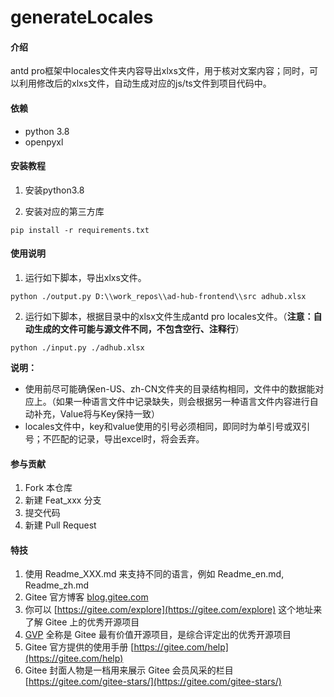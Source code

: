# generateLocales

#### 介绍
antd pro框架中locales文件夹内容导出xlxs文件，用于核对文案内容；同时，可以利用修改后的xlxs文件，自动生成对应的js/ts文件到项目代码中。

#### 依赖
- python 3.8
- openpyxl


#### 安装教程

1.  安装python3.8

2.  安装对应的第三方库

```
pip install -r requirements.txt
```

#### 使用说明

1.  运行如下脚本，导出xlxs文件。

```
python ./output.py D:\\work_repos\\ad-hub-frontend\\src adhub.xlsx
```

2.  运行如下脚本，根据目录中的xlsx文件生成antd pro locales文件。（**注意：自动生成的文件可能与源文件不同，不包含空行、注释行**）

```
python ./input.py ./adhub.xlsx
```

**说明：**

- 使用前尽可能确保en-US、zh-CN文件夹的目录结构相同，文件中的数据能对应上。（如果一种语言文件中记录缺失，则会根据另一种语言文件内容进行自动补充，Value将与Key保持一致）
- locales文件中，key和value使用的引号必须相同，即同时为单引号或双引号；不匹配的记录，导出excel时，将会丢弃。

#### 参与贡献

1.  Fork 本仓库
2.  新建 Feat_xxx 分支
3.  提交代码
4.  新建 Pull Request


#### 特技

1.  使用 Readme\_XXX.md 来支持不同的语言，例如 Readme\_en.md, Readme\_zh.md
2.  Gitee 官方博客 [blog.gitee.com](https://blog.gitee.com)
3.  你可以 [https://gitee.com/explore](https://gitee.com/explore) 这个地址来了解 Gitee 上的优秀开源项目
4.  [GVP](https://gitee.com/gvp) 全称是 Gitee 最有价值开源项目，是综合评定出的优秀开源项目
5.  Gitee 官方提供的使用手册 [https://gitee.com/help](https://gitee.com/help)
6.  Gitee 封面人物是一档用来展示 Gitee 会员风采的栏目 [https://gitee.com/gitee-stars/](https://gitee.com/gitee-stars/)
